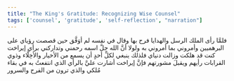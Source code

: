 ```yaml
---
title: "The King's Gratitude: Recognizing Wise Counsel"
tags: ['counsel', 'gratitude', 'self-reflection', "narration"]
---
```


 فلمَّا رأى الملك الرسل والهدايا فرح بها وقال في نفسه لم أوَفَّق حين قصصت رؤياي على البرهميين وأمروني بما أمروني به ولولا أنَّ الله  جلَّ اسمه  رحمني وتداركني برأي إيراخت كنت قد هلكت وزالت دنياي فلذلك ينبغي لكلِّ أحدٍ أن يسمع من الأخيار والأخِلَّاء وذوي القرابات رأيهم ويقبلَ مشورتهم فإنَّ إيراخت أشارت عليَّ بالرأي الذي انتفعتُ به في بقاء مُلكي والذي ترون من الفرح والسرور
